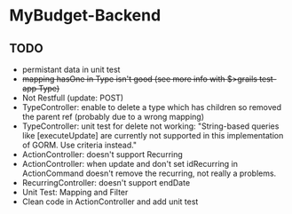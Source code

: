 # MyBudget-Backend


TODO
----

* permistant data in unit test
* ~~mapping hasOne in Type isn't good (see more info with $>grails test-app Type)~~
* Not Restfull (update: POST)
* TypeController: enable to delete a type which has children so removed the parent ref (probably due to a wrong mapping)
* TypeController: unit test for delete not working: "String-based queries like [executeUpdate] are currently not supported in this implementation of GORM. Use criteria instead."
* ActionController: doesn't support Recurring
* ActionController: when update and don't set idRecurring in ActionCommand doesn't remove the recurring, not really a problems.
* RecurringController: doesn't support endDate
* Unit Test: Mapping and Filter
* Clean code in ActionController and add unit test
